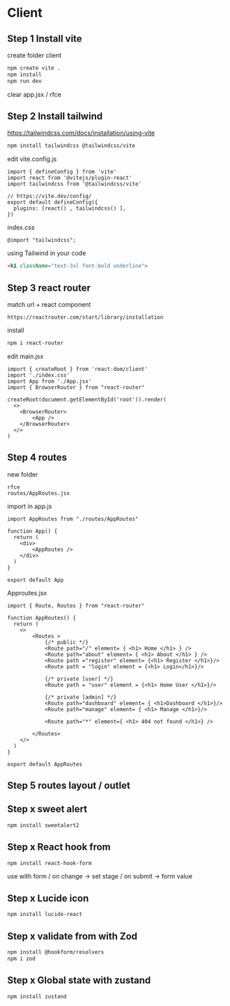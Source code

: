 # Client 

## Step 1 Install vite
create folder client 

```bash
npm create vite .
npm install
npm run dev
```
clear app.jsx / rfce 

## Step 2 Install tailwind 
https://tailwindcss.com/docs/installation/using-vite

```bash
npm install tailwindcss @tailwindcss/vite
```
edit vite.config.js
```JS
import { defineConfig } from 'vite'
import react from '@vitejs/plugin-react'
import tailwindcss from '@tailwindcss/vite'

// https://vite.dev/config/
export default defineConfig({
  plugins: [react() , tailwindcss() ],
})
```

index.css
```JS
@import "tailwindcss";
```

using Tailwind in your code
```HTML
<h1 className="text-3xl font-bold underline">
```
## Step 3 react router 
match url + react component 
```
https://reactrouter.com/start/library/installation
```

install
```bash
npm i react-router
```

edit main.jsx
```JS
import { createRoot } from 'react-dom/client'
import './index.css'
import App from './App.jsx'
import { BrowserRouter } from "react-router"

createRoot(document.getElementById('root')).render(
  <>
    <BrowserRouter>
        <App />
    </BrowserRouter>    
  </>
)
```

## Step 4 routes

new folder 
```
rfce
routes/AppRoutes.jsx
```

import in app.js
```JS
import AppRoutes from "./routes/AppRoutes"

function App() {
  return (
    <div>
        <AppRoutes />
    </div>
  )
}

export default App
```

Approutes.jsx
```JS
import { Route, Routes } from "react-router"

function AppRoutes() {
  return (
    <>
        <Routes >
            {/* public */}
            <Route path="/" element= { <h1> Home </h1> } /> 
            <Route path="about" element= { <h1> About </h1> } /> 
            <Route path ="register" element= {<h1> Register </h1>}/>
            <Route path = "login" element = {<h1> Login</h1>}/>

            {/* private [user] */}
            <Route path = "user" element = {<h1> Home User </h1>}/>

            {/* private [admin] */}
            <Route path="dashboard" element= { <h1>Dashboard </h1>}/>
            <Route path="manage" element= { <h1> Manage </h1>}/>

            <Route path="*" element={ <h1> 404 not found </h1>} />

        </Routes>
    </>
  )
}

export default AppRoutes
```
## Step 5 routes layout / outlet


## Step x sweet alert
```bash
npm install sweetalert2
```

## Step x React hook from
```bash
npm install react-hook-form
```

use with form / on change -> set stage / on submit -> form value

## Step x Lucide icon
```bash
npm install lucide-react
```

## Step x validate from with Zod
```bash
npm install @hookform/resolvers
npm i zod
```

## Step x Global state with zustand
```bash
npm install zustand
```